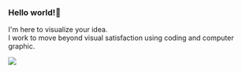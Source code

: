 ### Hello world!👋
<p>I'm here to visualize your idea.</br>I work to move beyond visual satisfaction using coding and computer graphic.</p>
<!--  <a href="https://youngishere.netlify.app/" target="_blank"><img src="https://img.shields.io/badge/Hompage-DD0B78?style=flat-square&logo=GitHub%20Sponsors&logoColor=white"/></a> -->
  <a href="https://www.linkedin.com/in/hyangyoung/" target="_blank"><img src="https://img.shields.io/badge/Young-0A66C2?style=flat-square&logo=Linkedin&logoColor=white"/></a>

<!-- #### Platforms & Languages
<p>
<img src="https://img.shields.io/badge/Python-3776AB?style=flat-square&logo=Python&logoColor=white"/>
<img src="https://img.shields.io/badge/Django-092E20?style=flat-square&logo=Django&logoColor=white"/> -->



